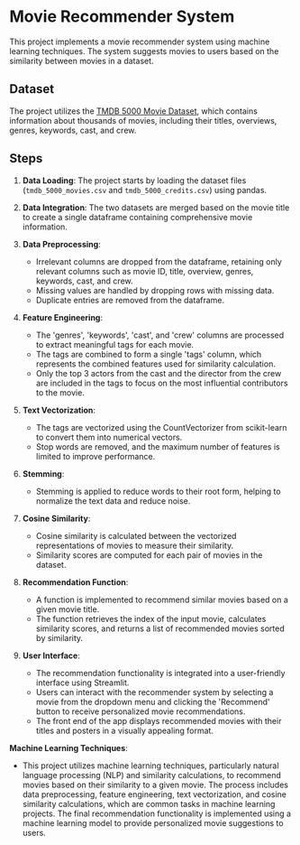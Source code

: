 # Movie Recommender System

This project implements a movie recommender system using machine learning techniques. The system suggests movies to users based on the similarity between movies in a dataset.

## Dataset

The project utilizes the [TMDB 5000 Movie Dataset](https://www.kaggle.com/datasets/tmdb/tmdb-movie-metadata), which contains information about thousands of movies, including their titles, overviews, genres, keywords, cast, and crew.

## Steps

1. **Data Loading**: The project starts by loading the dataset files (`tmdb_5000_movies.csv` and `tmdb_5000_credits.csv`) using pandas.

2. **Data Integration**: The two datasets are merged based on the movie title to create a single dataframe containing comprehensive movie information.

3. **Data Preprocessing**:
   - Irrelevant columns are dropped from the dataframe, retaining only relevant columns such as movie ID, title, overview, genres, keywords, cast, and crew.
   - Missing values are handled by dropping rows with missing data.
   - Duplicate entries are removed from the dataframe.

4. **Feature Engineering**:
   - The 'genres', 'keywords', 'cast', and 'crew' columns are processed to extract meaningful tags for each movie.
   - The tags are combined to form a single 'tags' column, which represents the combined features used for similarity calculation.
   - Only the top 3 actors from the cast and the director from the crew are included in the tags to focus on the most influential contributors to the movie.

5. **Text Vectorization**:
   - The tags are vectorized using the CountVectorizer from scikit-learn to convert them into numerical vectors.
   - Stop words are removed, and the maximum number of features is limited to improve performance.

6. **Stemming**:
   - Stemming is applied to reduce words to their root form, helping to normalize the text data and reduce noise.

7. **Cosine Similarity**:
   - Cosine similarity is calculated between the vectorized representations of movies to measure their similarity.
   - Similarity scores are computed for each pair of movies in the dataset.

8. **Recommendation Function**:
   - A function is implemented to recommend similar movies based on a given movie title.
   - The function retrieves the index of the input movie, calculates similarity scores, and returns a list of recommended movies sorted by similarity.

9. **User Interface**:
   - The recommendation functionality is integrated into a user-friendly interface using Streamlit.
   - Users can interact with the recommender system by selecting a movie from the dropdown menu and clicking the 'Recommend' button to receive personalized movie recommendations.
   - The front end of the app displays recommended movies with their titles and posters in a visually appealing format.

**Machine Learning Techniques**:
   - This project utilizes machine learning techniques, particularly natural language processing (NLP) and similarity calculations, to recommend movies based on their similarity to a given movie. The process includes data preprocessing, feature engineering, text vectorization, and cosine similarity calculations, which are common tasks in machine learning projects. The final recommendation functionality is implemented using a machine learning model to provide personalized movie suggestions to users.
